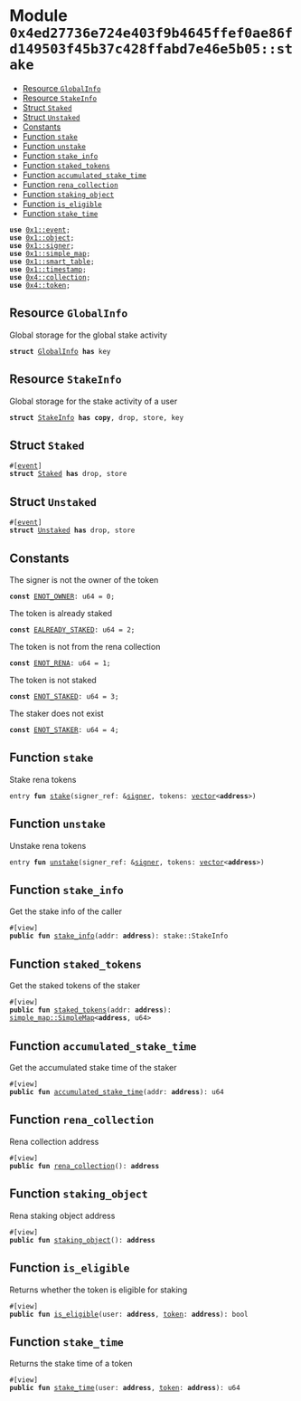 
<a id="0x4ed27736e724e403f9b4645ffef0ae86fd149503f45b37c428ffabd7e46e5b05_stake"></a>

# Module `0x4ed27736e724e403f9b4645ffef0ae86fd149503f45b37c428ffabd7e46e5b05::stake`



-  [Resource `GlobalInfo`](#0x4ed27736e724e403f9b4645ffef0ae86fd149503f45b37c428ffabd7e46e5b05_stake_GlobalInfo)
-  [Resource `StakeInfo`](#0x4ed27736e724e403f9b4645ffef0ae86fd149503f45b37c428ffabd7e46e5b05_stake_StakeInfo)
-  [Struct `Staked`](#0x4ed27736e724e403f9b4645ffef0ae86fd149503f45b37c428ffabd7e46e5b05_stake_Staked)
-  [Struct `Unstaked`](#0x4ed27736e724e403f9b4645ffef0ae86fd149503f45b37c428ffabd7e46e5b05_stake_Unstaked)
-  [Constants](#@Constants_0)
-  [Function `stake`](#0x4ed27736e724e403f9b4645ffef0ae86fd149503f45b37c428ffabd7e46e5b05_stake_stake)
-  [Function `unstake`](#0x4ed27736e724e403f9b4645ffef0ae86fd149503f45b37c428ffabd7e46e5b05_stake_unstake)
-  [Function `stake_info`](#0x4ed27736e724e403f9b4645ffef0ae86fd149503f45b37c428ffabd7e46e5b05_stake_stake_info)
-  [Function `staked_tokens`](#0x4ed27736e724e403f9b4645ffef0ae86fd149503f45b37c428ffabd7e46e5b05_stake_staked_tokens)
-  [Function `accumulated_stake_time`](#0x4ed27736e724e403f9b4645ffef0ae86fd149503f45b37c428ffabd7e46e5b05_stake_accumulated_stake_time)
-  [Function `rena_collection`](#0x4ed27736e724e403f9b4645ffef0ae86fd149503f45b37c428ffabd7e46e5b05_stake_rena_collection)
-  [Function `staking_object`](#0x4ed27736e724e403f9b4645ffef0ae86fd149503f45b37c428ffabd7e46e5b05_stake_staking_object)
-  [Function `is_eligible`](#0x4ed27736e724e403f9b4645ffef0ae86fd149503f45b37c428ffabd7e46e5b05_stake_is_eligible)
-  [Function `stake_time`](#0x4ed27736e724e403f9b4645ffef0ae86fd149503f45b37c428ffabd7e46e5b05_stake_stake_time)


<pre><code><b>use</b> <a href="">0x1::event</a>;
<b>use</b> <a href="">0x1::object</a>;
<b>use</b> <a href="">0x1::signer</a>;
<b>use</b> <a href="">0x1::simple_map</a>;
<b>use</b> <a href="">0x1::smart_table</a>;
<b>use</b> <a href="">0x1::timestamp</a>;
<b>use</b> <a href="">0x4::collection</a>;
<b>use</b> <a href="">0x4::token</a>;
</code></pre>



<a id="0x4ed27736e724e403f9b4645ffef0ae86fd149503f45b37c428ffabd7e46e5b05_stake_GlobalInfo"></a>

## Resource `GlobalInfo`

Global storage for the global stake activity


<pre><code><b>struct</b> <a href="stake.md#0x4ed27736e724e403f9b4645ffef0ae86fd149503f45b37c428ffabd7e46e5b05_stake_GlobalInfo">GlobalInfo</a> <b>has</b> key
</code></pre>



<a id="0x4ed27736e724e403f9b4645ffef0ae86fd149503f45b37c428ffabd7e46e5b05_stake_StakeInfo"></a>

## Resource `StakeInfo`

Global storage for the stake activity of a user


<pre><code><b>struct</b> <a href="stake.md#0x4ed27736e724e403f9b4645ffef0ae86fd149503f45b37c428ffabd7e46e5b05_stake_StakeInfo">StakeInfo</a> <b>has</b> <b>copy</b>, drop, store, key
</code></pre>



<a id="0x4ed27736e724e403f9b4645ffef0ae86fd149503f45b37c428ffabd7e46e5b05_stake_Staked"></a>

## Struct `Staked`



<pre><code>#[<a href="">event</a>]
<b>struct</b> <a href="stake.md#0x4ed27736e724e403f9b4645ffef0ae86fd149503f45b37c428ffabd7e46e5b05_stake_Staked">Staked</a> <b>has</b> drop, store
</code></pre>



<a id="0x4ed27736e724e403f9b4645ffef0ae86fd149503f45b37c428ffabd7e46e5b05_stake_Unstaked"></a>

## Struct `Unstaked`



<pre><code>#[<a href="">event</a>]
<b>struct</b> <a href="stake.md#0x4ed27736e724e403f9b4645ffef0ae86fd149503f45b37c428ffabd7e46e5b05_stake_Unstaked">Unstaked</a> <b>has</b> drop, store
</code></pre>



<a id="@Constants_0"></a>

## Constants


<a id="0x4ed27736e724e403f9b4645ffef0ae86fd149503f45b37c428ffabd7e46e5b05_stake_ENOT_OWNER"></a>

The signer is not the owner of the token


<pre><code><b>const</b> <a href="stake.md#0x4ed27736e724e403f9b4645ffef0ae86fd149503f45b37c428ffabd7e46e5b05_stake_ENOT_OWNER">ENOT_OWNER</a>: u64 = 0;
</code></pre>



<a id="0x4ed27736e724e403f9b4645ffef0ae86fd149503f45b37c428ffabd7e46e5b05_stake_EALREADY_STAKED"></a>

The token is already staked


<pre><code><b>const</b> <a href="stake.md#0x4ed27736e724e403f9b4645ffef0ae86fd149503f45b37c428ffabd7e46e5b05_stake_EALREADY_STAKED">EALREADY_STAKED</a>: u64 = 2;
</code></pre>



<a id="0x4ed27736e724e403f9b4645ffef0ae86fd149503f45b37c428ffabd7e46e5b05_stake_ENOT_RENA"></a>

The token is not from the rena collection


<pre><code><b>const</b> <a href="stake.md#0x4ed27736e724e403f9b4645ffef0ae86fd149503f45b37c428ffabd7e46e5b05_stake_ENOT_RENA">ENOT_RENA</a>: u64 = 1;
</code></pre>



<a id="0x4ed27736e724e403f9b4645ffef0ae86fd149503f45b37c428ffabd7e46e5b05_stake_ENOT_STAKED"></a>

The token is not staked


<pre><code><b>const</b> <a href="stake.md#0x4ed27736e724e403f9b4645ffef0ae86fd149503f45b37c428ffabd7e46e5b05_stake_ENOT_STAKED">ENOT_STAKED</a>: u64 = 3;
</code></pre>



<a id="0x4ed27736e724e403f9b4645ffef0ae86fd149503f45b37c428ffabd7e46e5b05_stake_ENOT_STAKER"></a>

The staker does not exist


<pre><code><b>const</b> <a href="stake.md#0x4ed27736e724e403f9b4645ffef0ae86fd149503f45b37c428ffabd7e46e5b05_stake_ENOT_STAKER">ENOT_STAKER</a>: u64 = 4;
</code></pre>



<a id="0x4ed27736e724e403f9b4645ffef0ae86fd149503f45b37c428ffabd7e46e5b05_stake_stake"></a>

## Function `stake`

Stake rena tokens


<pre><code>entry <b>fun</b> <a href="">stake</a>(signer_ref: &<a href="">signer</a>, tokens: <a href="">vector</a>&lt;<b>address</b>&gt;)
</code></pre>



<a id="0x4ed27736e724e403f9b4645ffef0ae86fd149503f45b37c428ffabd7e46e5b05_stake_unstake"></a>

## Function `unstake`

Unstake rena tokens


<pre><code>entry <b>fun</b> <a href="stake.md#0x4ed27736e724e403f9b4645ffef0ae86fd149503f45b37c428ffabd7e46e5b05_stake_unstake">unstake</a>(signer_ref: &<a href="">signer</a>, tokens: <a href="">vector</a>&lt;<b>address</b>&gt;)
</code></pre>



<a id="0x4ed27736e724e403f9b4645ffef0ae86fd149503f45b37c428ffabd7e46e5b05_stake_stake_info"></a>

## Function `stake_info`

Get the stake info of the caller


<pre><code>#[view]
<b>public</b> <b>fun</b> <a href="stake.md#0x4ed27736e724e403f9b4645ffef0ae86fd149503f45b37c428ffabd7e46e5b05_stake_stake_info">stake_info</a>(addr: <b>address</b>): stake::StakeInfo
</code></pre>



<a id="0x4ed27736e724e403f9b4645ffef0ae86fd149503f45b37c428ffabd7e46e5b05_stake_staked_tokens"></a>

## Function `staked_tokens`

Get the staked tokens of the staker


<pre><code>#[view]
<b>public</b> <b>fun</b> <a href="stake.md#0x4ed27736e724e403f9b4645ffef0ae86fd149503f45b37c428ffabd7e46e5b05_stake_staked_tokens">staked_tokens</a>(addr: <b>address</b>): <a href="_SimpleMap">simple_map::SimpleMap</a>&lt;<b>address</b>, u64&gt;
</code></pre>



<a id="0x4ed27736e724e403f9b4645ffef0ae86fd149503f45b37c428ffabd7e46e5b05_stake_accumulated_stake_time"></a>

## Function `accumulated_stake_time`

Get the accumulated stake time of the staker


<pre><code>#[view]
<b>public</b> <b>fun</b> <a href="stake.md#0x4ed27736e724e403f9b4645ffef0ae86fd149503f45b37c428ffabd7e46e5b05_stake_accumulated_stake_time">accumulated_stake_time</a>(addr: <b>address</b>): u64
</code></pre>



<a id="0x4ed27736e724e403f9b4645ffef0ae86fd149503f45b37c428ffabd7e46e5b05_stake_rena_collection"></a>

## Function `rena_collection`

Rena collection address


<pre><code>#[view]
<b>public</b> <b>fun</b> <a href="stake.md#0x4ed27736e724e403f9b4645ffef0ae86fd149503f45b37c428ffabd7e46e5b05_stake_rena_collection">rena_collection</a>(): <b>address</b>
</code></pre>



<a id="0x4ed27736e724e403f9b4645ffef0ae86fd149503f45b37c428ffabd7e46e5b05_stake_staking_object"></a>

## Function `staking_object`

Rena staking object address


<pre><code>#[view]
<b>public</b> <b>fun</b> <a href="stake.md#0x4ed27736e724e403f9b4645ffef0ae86fd149503f45b37c428ffabd7e46e5b05_stake_staking_object">staking_object</a>(): <b>address</b>
</code></pre>



<a id="0x4ed27736e724e403f9b4645ffef0ae86fd149503f45b37c428ffabd7e46e5b05_stake_is_eligible"></a>

## Function `is_eligible`

Returns whether the token is eligible for staking


<pre><code>#[view]
<b>public</b> <b>fun</b> <a href="stake.md#0x4ed27736e724e403f9b4645ffef0ae86fd149503f45b37c428ffabd7e46e5b05_stake_is_eligible">is_eligible</a>(user: <b>address</b>, <a href="">token</a>: <b>address</b>): bool
</code></pre>



<a id="0x4ed27736e724e403f9b4645ffef0ae86fd149503f45b37c428ffabd7e46e5b05_stake_stake_time"></a>

## Function `stake_time`

Returns the stake time of a token


<pre><code>#[view]
<b>public</b> <b>fun</b> <a href="stake.md#0x4ed27736e724e403f9b4645ffef0ae86fd149503f45b37c428ffabd7e46e5b05_stake_stake_time">stake_time</a>(user: <b>address</b>, <a href="">token</a>: <b>address</b>): u64
</code></pre>
